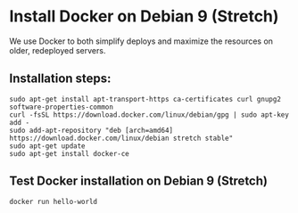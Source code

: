 # Install Docker on Debian 9 (Stretch)

We use Docker to both simplify deploys and maximize the resources on older, redeployed servers.

## Installation steps:
```
sudo apt-get install apt-transport-https ca-certificates curl gnupg2 software-properties-common
curl -fsSL https://download.docker.com/linux/debian/gpg | sudo apt-key add -
sudo add-apt-repository "deb [arch=amd64] https://download.docker.com/linux/debian stretch stable"
sudo apt-get update
sudo apt-get install docker-ce
```

## Test Docker installation on Debian 9 (Stretch)
```
docker run hello-world
```